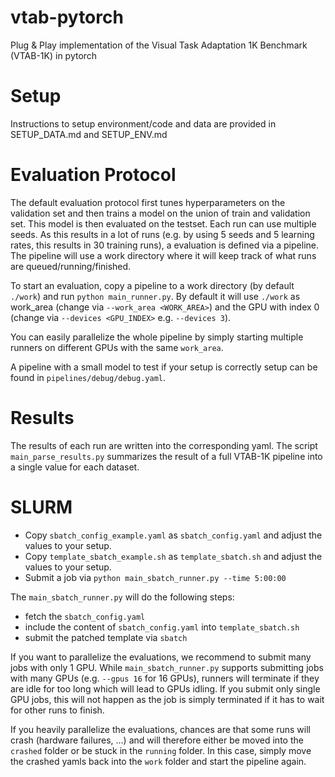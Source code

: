 # vtab-pytorch

Plug &amp; Play implementation of the Visual Task Adaptation 1K Benchmark (VTAB-1K) in pytorch

# Setup

Instructions to setup environment/code and data are provided in SETUP_DATA.md and SETUP_ENV.md

# Evaluation Protocol

The default evaluation protocol first tunes hyperparameters on the validation set and then trains a model on the union
of train and validation set. This model is then evaluated on the testset. Each run can use multiple seeds.
As this results in a lot of runs (e.g. by using 5 seeds and 5 learning rates, this results in 30 training runs),
a evaluation is defined via a pipeline. The pipeline will use a work directory where it will keep track of what
runs are queued/running/finished. 

To start an evaluation, copy a pipeline to a work directory (by default `./work`) and run 
`python main_runner.py`. By default it will use `./work` as work_area (change via `--work_area <WORK_AREA>`) and
the GPU with index 0 (change via `--devices <GPU_INDEX>` e.g. `--devices 3`).

You can easily parallelize the whole pipeline by simply starting multiple runners on different GPUs with the same 
`work_area`.

A pipeline with a small model to test if your setup is correctly setup can be found in `pipelines/debug/debug.yaml`.

# Results

The results of each run are written into the corresponding yaml.
The script `main_parse_results.py` summarizes the result of a full VTAB-1K pipeline into a single value for each dataset.

# SLURM
- Copy `sbatch_config_example.yaml` as `sbatch_config.yaml` and adjust the values to your setup.
- Copy `template_sbatch_example.sh` as `template_sbatch.sh` and adjust the values to your setup.
- Submit a job via `python main_sbatch_runner.py --time 5:00:00`

The `main_sbatch_runner.py` will do the following steps:
- fetch the `sbatch_config.yaml` 
- include the content of `sbatch_config.yaml` into `template_sbatch.sh`
- submit the patched template via `sbatch`

If you want to parallelize the evaluations, we recommend to submit many jobs with only 1 GPU. 
While `main_sbatch_runner.py` supports submitting jobs with many GPUs (e.g. `--gpus 16` for 16 GPUs), runners will
terminate if they are idle for too long which will lead to GPUs idling. If you submit only single GPU jobs, this will
not happen as the job is simply terminated if it has to wait for other runs to finish.


If you heavily parallelize the evaluations, chances are that some runs will crash (hardware failures, ...) and 
will therefore either be moved into the `crashed` folder or be stuck in the `running` folder.
In this case, simply move the crashed yamls back into the `work` folder and start the pipeline again.